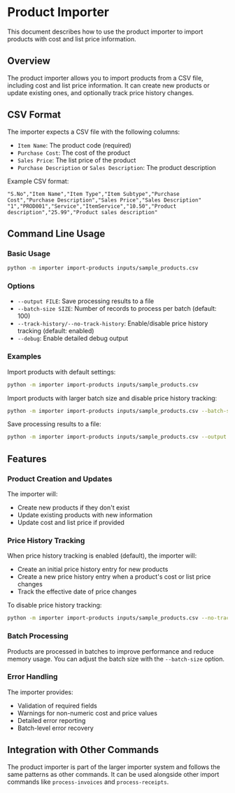 # Product Importer

This document describes how to use the product importer to import products with cost and list price information.

## Overview

The product importer allows you to import products from a CSV file, including cost and list price information. It can create new products or update existing ones, and optionally track price history changes.

## CSV Format

The importer expects a CSV file with the following columns:

- `Item Name`: The product code (required)
- `Purchase Cost`: The cost of the product
- `Sales Price`: The list price of the product
- `Purchase Description` or `Sales Description`: The product description

Example CSV format:

```csv
"S.No","Item Name","Item Type","Item Subtype","Purchase Cost","Purchase Description","Sales Price","Sales Description"
"1","PROD001","Service","ItemService","10.50","Product description","25.99","Product sales description"
```

## Command Line Usage

### Basic Usage

```bash
python -m importer import-products inputs/sample_products.csv
```

### Options

- `--output FILE`: Save processing results to a file
- `--batch-size SIZE`: Number of records to process per batch (default: 100)
- `--track-history/--no-track-history`: Enable/disable price history tracking (default: enabled)
- `--debug`: Enable detailed debug output

### Examples

Import products with default settings:
```bash
python -m importer import-products inputs/sample_products.csv
```

Import products with larger batch size and disable price history tracking:
```bash
python -m importer import-products inputs/sample_products.csv --batch-size 500 --no-track-history
```

Save processing results to a file:
```bash
python -m importer import-products inputs/sample_products.csv --output results.json
```

## Features

### Product Creation and Updates

The importer will:
- Create new products if they don't exist
- Update existing products with new information
- Update cost and list price if provided

### Price History Tracking

When price history tracking is enabled (default), the importer will:
- Create an initial price history entry for new products
- Create a new price history entry when a product's cost or list price changes
- Track the effective date of price changes

To disable price history tracking:
```bash
python -m importer import-products inputs/sample_products.csv --no-track-history
```

### Batch Processing

Products are processed in batches to improve performance and reduce memory usage. You can adjust the batch size with the `--batch-size` option.

### Error Handling

The importer provides:
- Validation of required fields
- Warnings for non-numeric cost and price values
- Detailed error reporting
- Batch-level error recovery

## Integration with Other Commands

The product importer is part of the larger importer system and follows the same patterns as other commands. It can be used alongside other import commands like `process-invoices` and `process-receipts`.
